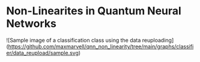 # Non-Linearites in Quantum Neural Networks

![Sample image of a classification class using the data reuploading] (https://github.com/maxmarvell/qnn_non_linearity/tree/main/graphs/classifier/data_reupload/sample.svg)
